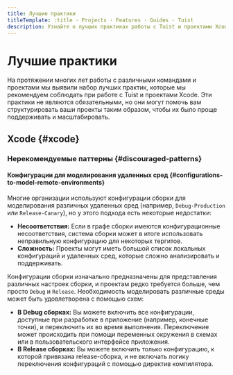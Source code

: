 ```yaml
---
title: Лучшие практики
titleTemplate: :title · Projects · Features · Guides · Tuist
description: Узнайте о лучших практиках работы с Tuist и проектами Xcode.
---
```


# Лучшие практики

На протяжении многих лет работы с различными командами и проектами мы выявили набор лучших практик, которые мы рекомендуем соблюдать при работе с Tuist и проектами Xcode. Эти практики не являются обязательными, но они могут помочь вам структурировать ваши проекты таким образом, чтобы их было проще поддерживать и масштабировать.

## Xcode {#xcode}

### Нерекомендуемые паттерны {#discouraged-patterns}

#### Конфигурации для моделирования удаленных сред {#configurations-to-model-remote-environments}

Многие организации используют конфигурации сборки для моделирования различных удаленных сред (например, `Debug-Production` или `Release-Canary`), но у этого подхода есть некоторые недостатки:

- **Несоответствия:** Если в графе сборки имеются конфигурационные несоответствия, система сборки может в итоге использовать неправильную конфигурацию для некоторых тергитов.
- **Сложность:** Проекты могут иметь большой список локальных конфигураций и удаленных сред, которые сложно анализировать и поддерживать.

Конфигурации сборки изначально предназначены для представления различных настроек сборки, и проектам редко требуется больше, чем просто `Debug` и `Release`. Необходимость моделировать различные среды может быть удовлетворена с помощью схем:

- **В Debug сборках:** Вы можете включить все конфигурации, доступные при разработке в приложение (например, конечные точки), и переключить их во время выполнения. Переключение может происходить при помощи переменных окружения в схемах или в пользовательского интерфейсе приложения.
- **В Release сборках:** Вы можете включить только конфигурацию, к которой привязана release-сборка, и не включать логику переключения конфигураций с помощью директив компилятора.
